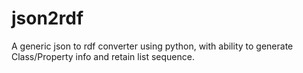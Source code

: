 # json2rdf
A generic json to rdf converter using python, with ability to generate Class/Property info and retain list sequence. 
